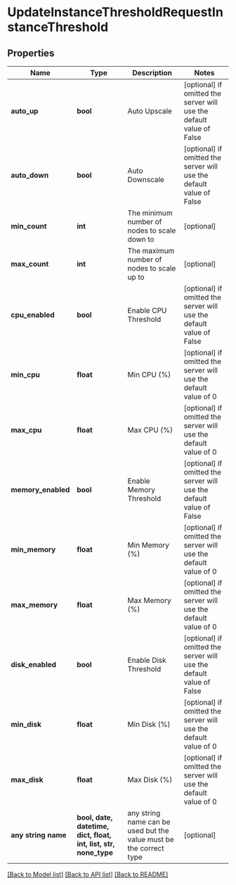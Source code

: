 # UpdateInstanceThresholdRequestInstanceThreshold


## Properties
Name | Type | Description | Notes
------------ | ------------- | ------------- | -------------
**auto_up** | **bool** | Auto Upscale | [optional]  if omitted the server will use the default value of False
**auto_down** | **bool** | Auto Downscale | [optional]  if omitted the server will use the default value of False
**min_count** | **int** | The minimum number of nodes to scale down to | [optional] 
**max_count** | **int** | The maximum number of nodes to scale up to | [optional] 
**cpu_enabled** | **bool** | Enable CPU Threshold | [optional]  if omitted the server will use the default value of False
**min_cpu** | **float** | Min CPU (%) | [optional]  if omitted the server will use the default value of 0
**max_cpu** | **float** | Max CPU (%) | [optional]  if omitted the server will use the default value of 0
**memory_enabled** | **bool** | Enable Memory Threshold | [optional]  if omitted the server will use the default value of False
**min_memory** | **float** | Min Memory (%) | [optional]  if omitted the server will use the default value of 0
**max_memory** | **float** | Max Memory (%) | [optional]  if omitted the server will use the default value of 0
**disk_enabled** | **bool** | Enable Disk Threshold | [optional]  if omitted the server will use the default value of False
**min_disk** | **float** | Min Disk (%) | [optional]  if omitted the server will use the default value of 0
**max_disk** | **float** | Max Disk (%) | [optional]  if omitted the server will use the default value of 0
**any string name** | **bool, date, datetime, dict, float, int, list, str, none_type** | any string name can be used but the value must be the correct type | [optional]

[[Back to Model list]](../README.md#documentation-for-models) [[Back to API list]](../README.md#documentation-for-api-endpoints) [[Back to README]](../README.md)


